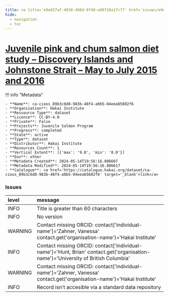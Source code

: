```yaml
---
title: <a title='e9e837af-4030-498d-8f40-e80f20a17c77' href='issues/e9e837af-4030-498d-8f40-e80f20a17c77/' target='_blank'>Juvenile pink and chum salmon diet study – Discovery Islands and Johnstone Strait – May to July 2015 and 2016</a>
hide:
  - navigation
  - toc
---
```


# <a title='e9e837af-4030-498d-8f40-e80f20a17c77' href='issues/e9e837af-4030-498d-8f40-e80f20a17c77/' target='_blank'>Juvenile pink and chum salmon diet study – Discovery Islands and Johnstone Strait – May to July 2015 and 2016</a>

<div id='map'></div>

!!! info "Metadata"
    
    - **Name**: ca-cioos_89b3c6d8-983b-48f4-a0b5-04eea65602f6 
    - **Organization**: Hakai Institute 
    - **Ressource Type**: dataset 
    - **Licence**: CC-BY-4.0 
    - **Private**: False 
    - **Projects**: Juvenile Salmon Program 
    - **Progress**: completed 
    - **State**: active 
    - **Type**: dataset 
    - **Distributor**: Hakai Institute 
    - **Resources Count**: 1 
    - **Vertical Extent**: [{'max': '9.0', 'min': '0.0'}] 
    - **Eov**: other 
    - **Metadata Created**: 2024-05-14T19:56:16.806607 
    - **Metadata Modified**: 2024-05-14T19:56:16.806617 
    - **Catalogue**: <a href='https://catalogue.hakai.org/dataset/ca-cioos_89b3c6d8-983b-48f4-a0b5-04eea65602f6' target='_blank'>link</a> 

### Issues

| level   | message                                                                                                                           |
|:--------|:----------------------------------------------------------------------------------------------------------------------------------|
| INFO    | Title is greater than 60 characters                                                                                               |
| INFO    | No version                                                                                                                        |
| WARNING | Contact missing ORCID: contact['individual-name']='Zahner, Vanessa' contact.get('organisation-name')='Hakai Institute'            |
| INFO    | Contact missing ORCID: contact['individual-name']='Hunt, Brian' contact.get('organisation-name')='University of British Columbia' |
| WARNING | Contact missing ORCID: contact['individual-name']='Zahner, Vanessa' contact.get('organisation-name')='Hakai Institute'            |
| INFO    | Record isn't accesible via a standard data repository                                                                             |

<script>
   document.addEventListener("DOMContentLoaded", function() {
    var map = L.map('map').setView([51.505, -125.09], 5);
    L.tileLayer('https://tile.openstreetmap.org/{z}/{x}/{y}.png', {
        maxZoom: 19,
        attribution: '&copy; <a href="http://www.openstreetmap.org/copyright">OpenStreetMap</a>'
    }).addTo(map);
    var geojsonFeature = {
        "type": "Feature",
        "properties": {
            "name" : "<a title='e9e837af-4030-498d-8f40-e80f20a17c77' href='issues/e9e837af-4030-498d-8f40-e80f20a17c77/' target='_blank'>Juvenile pink and chum salmon diet study – Discovery Islands and Johnstone Strait – May to July 2015 and 2016</a>"
        },
        "geometry": {'type': 'Polygon', 'coordinates': [[[-126.84011656, 50.0454835], [-125.0375219, 50.0454835], [-125.0375219, 50.68302781], [-126.84011656, 50.68302781], [-126.84011656, 50.0454835]]]}
    }
    L.geoJSON(geojsonFeature).addTo(map);
   })
</script>